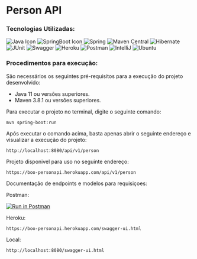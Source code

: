# Person API

### Tecnologias Utilizadas:
![Java Icon](https://img.shields.io/badge/Java-ED8B00?style=for-the-badge&logo=java&logoColor=white)
![SpringBoot Icon](https://img.shields.io/badge/Spring_Boot-F2F4F9?style=for-the-badge&logo=spring-boot)
![Spring](https://img.shields.io/badge/Spring-6DB33F?style=for-the-badge&logo=spring&logoColor=white)
![Maven Central](https://img.shields.io/badge/apache_maven-C71A36?style=for-the-badge&logo=apachemaven&logoColor=white)
![Hibernate](https://img.shields.io/badge/Hibernate-59666C?style=for-the-badge&logo=Hibernate&logoColor=white)
![JUnit](https://img.shields.io/badge/Junit5-25A162?style=for-the-badge&logo=junit5&logoColor=white)
![Swagger](https://img.shields.io/badge/Swagger-85EA2D?style=for-the-badge&logo=Swagger&logoColor=white)
![Heroku](https://img.shields.io/badge/Heroku-430098?style=for-the-badge&logo=heroku&logoColor=white)
![Postman](https://img.shields.io/badge/Postman-FF6C37?style=for-the-badge&logo=Postman&logoColor=white)
![IntelliJ](https://img.shields.io/badge/IntelliJIDEA-000000.svg?style=for-the-badge&logo=intellij-idea&logoColor=white)
![Ubuntu](https://img.shields.io/badge/Ubuntu-E95420?style=for-the-badge&logo=ubuntu&logoColor=white)

### Procedimentos para execução:

São necessários os seguintes pré-requisitos para a execução do projeto desenvolvido:

* Java 11 ou versões superiores.
* Maven 3.8.1 ou versões superiores.

Para executar o projeto no terminal, digite o seguinte comando:

```shell script
mvn spring-boot:run 
```

Após executar o comando acima, basta apenas abrir o seguinte endereço e visualizar a execução do projeto:

```
http://localhost:8080/api/v1/person
```

Projeto disponivel para uso no seguinte endereço:

```
https://boo-personapi.herokuapp.com/api/v1/person
```

Documentação de endpoints e modelos para requisiçoes:

Postman:

[![Run in Postman](https://run.pstmn.io/button.svg)](https://app.getpostman.com/run-collection/14760869-65352a5b-cb5d-4360-8fe7-eb8cc1447c12?action=collection%2Ffork&collection-url=entityId%3D14760869-65352a5b-cb5d-4360-8fe7-eb8cc1447c12%26entityType%3Dcollection%26workspaceId%3Db47aa4b7-8df7-45f8-a498-563b4cbf77f0)

Heroku:
```
https://boo-personapi.herokuapp.com/swagger-ui.html
```

Local:
```
http://localhost:8080/swagger-ui.html
```
